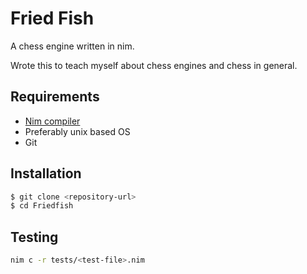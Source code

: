 # Fried Fish

A chess engine written in nim.

Wrote this to teach myself about chess engines and chess in general.

## Requirements

+ [Nim compiler](https://nim-lang.org/install.html)
+ Preferably unix based OS
+ Git

## Installation

```bash
$ git clone <repository-url>
$ cd Friedfish
```

## Testing

```bash
nim c -r tests/<test-file>.nim
```
